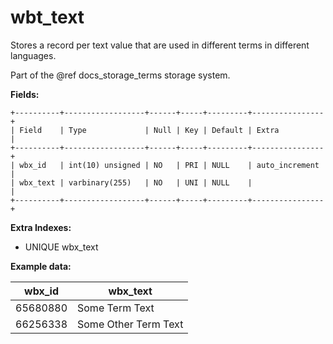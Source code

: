 # wbt_text

Stores a record per text value that are used in different terms in different languages.

Part of the @ref docs_storage_terms storage system.

**Fields:**

```
+----------+------------------+------+-----+---------+----------------+
| Field    | Type             | Null | Key | Default | Extra          |
+----------+------------------+------+-----+---------+----------------+
| wbx_id   | int(10) unsigned | NO   | PRI | NULL    | auto_increment |
| wbx_text | varbinary(255)   | NO   | UNI | NULL    |                |
+----------+------------------+------+-----+---------+----------------+
```

**Extra Indexes:**
 - UNIQUE wbx_text

**Example data:**

| wbx_id   | wbx_text             |
| -------- | -------------------- |
| 65680880 | Some Term Text       |
| 66256338 | Some Other Term Text |
